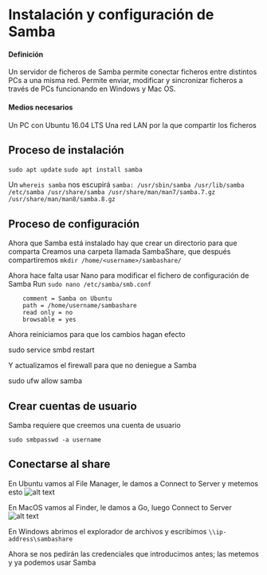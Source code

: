 # Instalación y configuración de Samba

#### Definición
Un servidor de ficheros de Samba permite conectar ficheros entre distintos PCs a una misma red. Permite enviar, modificar y sincronizar ficheros a través de PCs funcionando en Windows y Mac OS.

#### Medios necesarios
Un PC con Ubuntu 16.04 LTS
Una red LAN por la que compartir los ficheros

## Proceso de instalación
```sudo apt update```
```sudo apt install samba```

Un ```whereis samba``` nos escupirá ```samba: /usr/sbin/samba /usr/lib/samba /etc/samba /usr/share/samba /usr/share/man/man7/samba.7.gz /usr/share/man/man8/samba.8.gz```

## Proceso de configuración
Ahora que Samba está instalado hay que crear un directorio para que comparta
Creamos una carpeta llamada SambaShare, que después compartiremos
```mkdir /home/<username>/sambashare/```

Ahora hace falta usar Nano para modificar el fichero de configuración de Samba
Run ```sudo nano /etc/samba/smb.conf```

```[sambashare]
    comment = Samba on Ubuntu
    path = /home/username/sambashare
    read only = no
    browsable = yes
```

Ahora reiniciamos para que los cambios hagan efecto

sudo service smbd restart

Y actualizamos el firewall para que no deniegue a Samba

sudo ufw allow samba

## Crear cuentas de usuario
Samba requiere que creemos una cuenta de usuario

```sudo smbpasswd -a username```

## Conectarse al share

En Ubuntu vamos al File Manager, le damos a Connect to Server y metemos esto
![alt text](7e0831db9f6dc65fa530832163f6e865d746ea32.png)

En MacOS vamos al Finder, le damos a Go, luego Connect to Server
![alt text](027b1f7d34951cada9c002c3250c1aff148ccc7b.png)

En Windows abrimos el explorador de archivos y escribimos
```\\ip-address\sambashare```

Ahora se nos pedirán las credenciales que introducimos antes; las metemos y ya podemos usar Samba